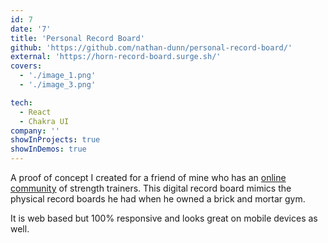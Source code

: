 ```yaml
---
id: 7
date: '7'
title: 'Personal Record Board'
github: 'https://github.com/nathan-dunn/personal-record-board/'
external: 'https://horn-record-board.surge.sh/'
covers:
  - './image_1.png'
  - './image_3.png'

tech:
  - React
  - Chakra UI
company: ''
showInProjects: true
showInDemos: true
---
```


A proof of concept I created for a friend of mine who has an [online community](https://www.hornstrength.com/) of strength trainers. This digital record board mimics the physical record boards he had when he owned a brick and mortar gym.

It is web based but 100% responsive and looks great on mobile devices as well.
